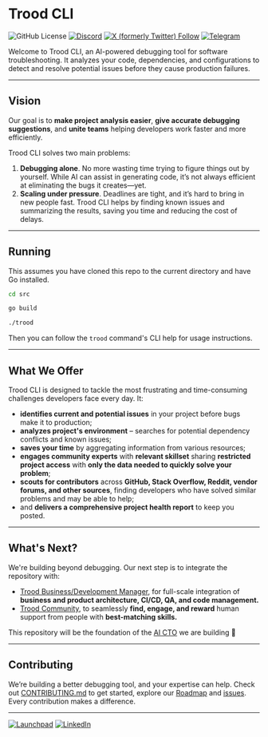 # Trood CLI

![GitHub License](https://img.shields.io/github/license/TroodInc/trood?label=License)
[![Discord](https://img.shields.io/discord/965192030273802290?style=flat&logo=discord&label=Community&logoColor=%23ffffff&color=%235865F2)](https://discord.gg/ktPZ8cDxCT)
[![X (formerly Twitter) Follow](https://img.shields.io/twitter/follow/troodinc?label=Run%20on%20%40troodinc)](https://x.com/troodinc)
[![Telegram](https://img.shields.io/badge/Run_on_@troodcommunity-24a1d3?logo=telegram&logoColor=white)](https://t.me/troodcommunity)

Welcome to Trood CLI, an AI-powered debugging tool for software troubleshooting. It analyzes your code, dependencies, and configurations to detect and resolve potential issues before they cause production failures.

---

## Vision  

Our goal is to **make project analysis easier**, **give accurate debugging suggestions**, and **unite teams** helping developers work faster and more efficiently.

Trood CLI solves two main problems:

1. **Debugging alone**. No more wasting time trying to figure things out by yourself. While AI can assist in generating code, it’s not always efficient at eliminating the bugs it creates—yet.
2. **Scaling under pressure**. Deadlines are tight, and it’s hard to bring in new people fast. Trood CLI helps by finding known issues and summarizing the results, saving you time and reducing the cost of delays.

---
## Running

This assumes you have cloned this repo to the current directory and have Go installed.

```sh
cd src

go build

./trood
```

Then you can follow the `trood` command's CLI help for usage instructions.

---

## What We Offer

Trood CLI is designed to tackle the most frustrating and time-consuming challenges developers face every day. It:
- **identifies current and potential issues** in your project before bugs make it to production;
- **analyzes project's environment** – searches for potential dependency conflicts and known issues;
- **saves your time** by aggregating information from various resources;
- **engages community experts** with **relevant skillset** sharing **restricted project access** with **only the data needed to quickly solve your problem**;
- **scouts for contributors** across **GitHub, Stack Overflow, Reddit, vendor forums, and other sources**, finding developers who have solved similar problems and may be able to help;
- and **delivers a comprehensive project health report** to keep you posted.

---

## What's Next?

We're building beyond debugging. Our next step is to integrate the repository with:

- [Trood Business/Development Manager](https://trood.com/bdm), for full-scale integration of **business and product architecture, CI/CD, QA, and code management.**
- [Trood Community](https://trood.com/launchpad), to seamlessly **find, engage, and reward** human support from people with **best-matching skills.**

This repository will be the foundation of the [AI CTO](https://drive.google.com/file/d/1vwete0vAPcEDZrBoGUNRTiJx6OMET9-o/view) we are building 👀

---

## Contributing

We’re building a better debugging tool, and your expertise can help. Check out [CONTRIBUTING.md](https://github.com/TroodInc/trood/blob/main/CONTRIBUTING.md) to get started, explore our [Roadmap](https://github.com/TroodInc/trood/issues/18) and [issues](https://github.com/TroodInc/trood/issues). Every contribution makes a difference.

---

[![Launchpad](https://img.shields.io/badge/Trood_Launchpad-d40000?logo=rocket&logoColor=white)](https://trood.com/launchpad)
[![LinkedIn](https://img.shields.io/badge/Run_on_Trood-0A66C2?&label=LinkedIn)](https://www.linkedin.com/company/troodinc)
